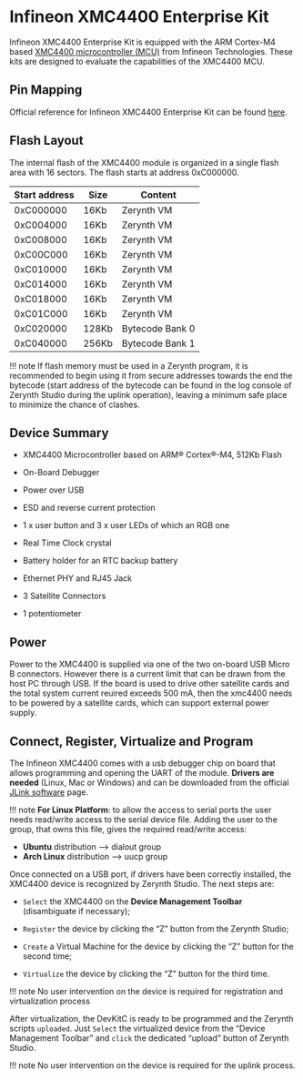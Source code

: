 # Infineon XMC4400 Enterprise Kit

Infineon XMC4400 Enterprise Kit is equipped with the ARM Cortex-M4 based
[XMC4400 microcontroller (MCU)](https://studio.segger.com/packages/XMC4000/CMSIS/Documents/xmc4400_rm_v1.5_2014_04.pdf) from Infineon Technologies. These kits are
designed to evaluate the capabilities of the XMC4400 MCU.

## Pin Mapping

Official reference for Infineon XMC4400 Enterprise Kit can be found
[here](https://www.infineon.com/dgdl/Board_Users_Manual_CPU_Board_XMC4400_General_Purpose_R1%200.pdf?fileId=db3a30433cd75ebf013cf698a0992d5e).

## Flash Layout

The internal flash of the XMC4400 module is organized in a single flash area
with 16 sectors. The flash starts at address 0xC000000.

| Start address | Size  | Content         |
|---------------|-------|-----------------|
| 0xC000000     | 16Kb  | Zerynth VM      |
| 0xC004000     | 16Kb  | Zerynth VM      |
| 0xC008000     | 16Kb  | Zerynth VM      |
| 0xC00C000     | 16Kb  | Zerynth VM      |
| 0xC010000     | 16Kb  | Zerynth VM      |
| 0xC014000     | 16Kb  | Zerynth VM      |
| 0xC018000     | 16Kb  | Zerynth VM      |
| 0xC01C000     | 16Kb  | Zerynth VM      |
| 0xC020000     | 128Kb | Bytecode Bank 0 |
| 0xC040000     | 256Kb | Bytecode Bank 1 |

!!! note
	If flash memory must be used in a Zerynth program, it is recommended
to begin using it from secure addresses towards the end the bytecode (start
address of the bytecode can be found in the log console of Zerynth Studio
during the uplink operation), leaving a minimum safe place to minimize the
chance of clashes.

## Device Summary


* XMC4400 Microcontroller based on ARM® Cortex®-M4, 512Kb Flash


* On-Board Debugger


* Power over USB


* ESD and reverse current protection


* 1 x user button and 3 x user LEDs of which an RGB one


* Real Time Clock crystal


* Battery holder for an RTC backup battery


* Ethernet PHY and RJ45 Jack


* 3 Satellite Connectors


* 1 potentiometer

## Power

Power to the XMC4400 is supplied via one of the two on-board USB Micro B connectors.
However there is a current limit that can be drawn from the host PC through USB. If the board is used to drive other satellite cards and the total system current reuired exceeds 500 mA, then the xmc4400 needs to be powered by a satellite cards, which can support external power supply.

## Connect, Register, Virtualize and Program

The Infineon XMC4400 comes with a usb debugger chip on board that allows
programming and opening the UART of the module.
**Drivers are needed** (Linux, Mac or Windows) and can be downloaded from the official
[JLink software](https://www.segger.com/downloads/jlink/#J-LinkSoftwareAndDocumentationPack)
page.

!!! note
	**For Linux Platform**: to allow the access to serial ports the user needs read/write access to the serial device file. Adding the user to the group, that owns this file, gives the required read/write access:
* **Ubuntu** distribution –> dialout group
* **Arch Linux** distribution –> uucp group

Once connected on a USB port, if drivers have been correctly installed, the
XMC4400 device is recognized by Zerynth Studio. The next steps are:


* ```Select``` the XMC4400 on the **Device Management Toolbar** (disambiguate if necessary);


* ```Register``` the device by clicking the “Z” button from the Zerynth Studio;


* ```Create``` a Virtual Machine for the device by clicking the “Z” button for the second time;


* ```Virtualize``` the device by clicking the “Z” button for the third time.

!!! note
	No user intervention on the device is required for registration and virtualization process

After virtualization, the DevKitC is ready to be programmed and the Zerynth scripts ```uploaded```. Just ```Select``` the virtualized device from the “Device Management Toolbar” and ```click``` the dedicated “upload” button of Zerynth Studio.

!!! note
	No user intervention on the device is required for the uplink process.
<!--stackedit_data:
eyJoaXN0b3J5IjpbMTA1MzYyMzczNF19
-->